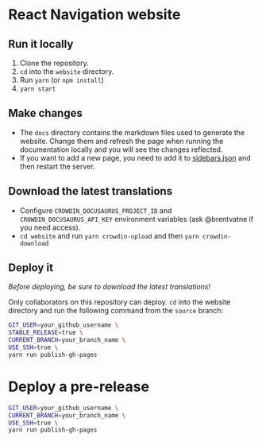 # React Navigation website

## Run it locally

1. Clone the repository.
2. `cd` into the `website` directory.
3. Run `yarn` (or `npm install`)
4. `yarn start`

## Make changes

* The `docs` directory contains the markdown files used to generate the website. Change them and refresh the page when running the documentation locally and you will see the changes reflected.
* If you want to add a new page, you need to add it to [sidebars.json](https://github.com/react-navigation/react-navigation.github.io/blob/source/website/sidebars.json) and then restart the server.

## Download the latest translations

- Configure `CROWDIN_DOCUSAURUS_PROJECT_ID` and `CROWDIN_DOCUSAURUS_API_KEY` environment variables (ask @brentvatne if you need access).
- `cd website` and run `yarn crowdin-upload` and then `yarn crowdin-download`

## Deploy it

*Before deploying, be sure to download the latest translations!*

Only collaborators on this repository can deploy. `cd` into the website directory and run the following command from the `source` branch:

```bash
GIT_USER=your_github_username \
STABLE_RELEASE=true \
CURRENT_BRANCH=your_branch_name \
USE_SSH=true \
yarn run publish-gh-pages
```

# Deploy a pre-release

```bash
GIT_USER=your_github_username \
CURRENT_BRANCH=your_branch_name \
USE_SSH=true \
yarn run publish-gh-pages
```
